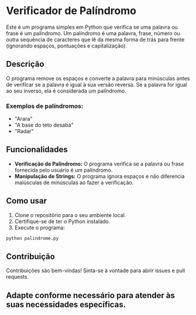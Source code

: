 # Verificador de Palíndromo

Este é um programa simples em Python que verifica se uma palavra ou frase é um palíndromo. Um palíndromo é uma palavra, frase, número ou outra sequência de caracteres que lê da mesma forma de trás para frente (ignorando espaços, pontuações e capitalização).

## Descrição

O programa remove os espaços e converte a palavra para minúsculas antes de verificar se a palavra é igual à sua versão reversa. Se a palavra for igual ao seu inverso, ela é considerada um palíndromo.

### Exemplos de palíndromos:

- "Arara"
- "A base do teto desaba"
- "Radar"

## Funcionalidades

- **Verificação de Palíndromo:** O programa verifica se a palavra ou frase fornecida pelo usuário é um palíndromo.
- **Manipulação de Strings:** O programa ignora espaços e não diferencia maiúsculas de minúsculas ao fazer a verificação.

## Como usar

1. Clone o repositório para o seu ambiente local.
2. Certifique-se de ter o Python instalado.
3. Execute o programa:

```bash
python palindrome.py
```
## Contribuição
Contribuições são bem-vindas! Sinta-se à vontade para abrir issues e pull requests.

## Adapte conforme necessário para atender às suas necessidades específicas.
